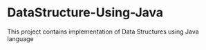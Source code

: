 # DataStructure-Using-Java
This project contains implementation of Data Structures using Java language
